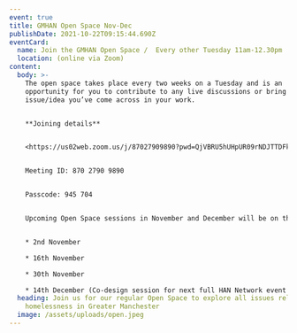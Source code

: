 ```yaml
---
event: true
title: GMHAN Open Space Nov-Dec
publishDate: 2021-10-22T09:15:44.690Z
eventCard:
  name: Join the GMHAN Open Space /  Every other Tuesday 11am-12.30pm
  location: (online via Zoom)
content:
  body: >-
    The open space takes place every two weeks on a Tuesday and is an
    opportunity for you to contribute to any live discussions or bring up an
    issue/idea you’ve come across in your work.


    **Joining details**


    <https://us02web.zoom.us/j/87027909890?pwd=QjVBRU5hUHpUR09rNDJTTDFkWGJkZz09>


    Meeting ID: 870 2790 9890


    Passcode: 945 704


    Upcoming Open Space sessions in November and December will be on the following dates: (all 11am-12.30pm)


    * 2nd November

    * 16th November

    * 30th November

    * 14th December (Co-design session for next full HAN Network event in January)
  heading: Join us for our regular Open Space to explore all issues related to
    homelessness in Greater Manchester
  image: /assets/uploads/open.jpeg
---
```

